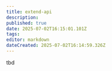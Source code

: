 ```yaml
---
title: extend-api
description: 
published: true
date: 2025-07-02T16:15:01.101Z
tags: 
editor: markdown
dateCreated: 2025-07-02T16:14:59.326Z
---
```


<!---Todo: Fixme--->
tbd